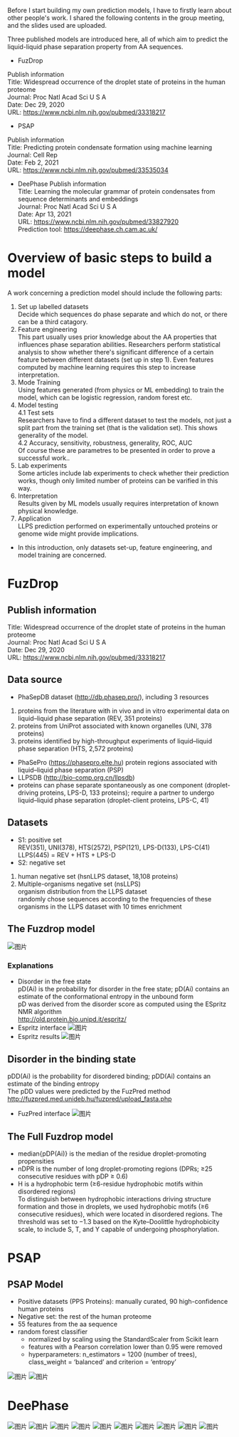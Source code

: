 Before I start building my own prediction models, I have to firstly learn about other people's work. I shared the following contents in the group meeting, and the slides used are uploaded.

Three published models are introduced here, all of which aim to predict the liquid-liquid phase separation property from AA sequences.
* FuzDrop

Publish information<br>
Title: Widespread occurrence of the droplet state of proteins in the human proteome<br>
Journal: Proc Natl Acad Sci U S A<br>
Date: Dec 29, 2020<br>
URL: https://www.ncbi.nlm.nih.gov/pubmed/33318217<br>

* PSAP

Publish information<br>
Title: Predicting protein condensate formation using machine learning<br>
Journal: Cell Rep<br>
Date: Feb 2, 2021<br>
URL: https://www.ncbi.nlm.nih.gov/pubmed/33535034<br>

* DeePhase
Publish information<br>
Title: Learning the molecular grammar of protein condensates from sequence determinants and embeddings<br>
Journal: Proc Natl Acad Sci U S A<br>
Date: Apr 13, 2021<br>
URL: https://www.ncbi.nlm.nih.gov/pubmed/33827920<br>
Prediction tool: https://deephase.ch.cam.ac.uk/<br>

# Overview of basic steps to build a model
A work concerning a prediction model should include the following parts:
1. Set up labelled datasets<br>
Decide which sequences do phase separate and which do not, or there can be a third catagory.
2. Feature engineering<br>
This part usually uses prior knowledge about the AA properties that influences phase separation abilities. Researchers perform statistical analysis to show whether there's significant difference of a certain feature between different datasets (set up in step 1). Even features computed by machine learning requires this step to increase interpretation.
3. Mode Training<br>
Using features generated (from physics or ML embedding) to train the model, which can be logistic regression, random forest etc.
4. Model testing<br>
  4.1 Test sets<br>
  Researchers have to find a different dataset to test the models, not just a split part from the training set (that is the validation set). This shows generality of the model.<br>
  4.2 Accuracy, sensitivity, robustness, generality, ROC, AUC<br>
  Of course these are parametres to be presented in order to prove a successful work..
5. Lab experiments<br>
Some articles include lab experiments to check whether their prediction works, though only limited number of proteins can be varified in this way.
6. Interpretation <br>
Results given by ML models usually requires interpretation of known physical knowledge.
7. Application <br>
LLPS prediction performed on experimentally untouched proteins or genome wide might provide implications.

* In this introduction, only datasets set-up, feature engineering, and model training are concerned.

# FuzDrop
## Publish information
Title: Widespread occurrence of the droplet state of proteins in the human proteome<br>
Journal: Proc Natl Acad Sci U S A<br>
Date: Dec 29, 2020<br>
URL: https://www.ncbi.nlm.nih.gov/pubmed/33318217<br>

## Data source
* PhaSepDB dataset (http://db.phasep.pro/), including 3 resources<br>
1) proteins from the literature with in vivo and in vitro experimental data on liquid–liquid phase separation (REV, 351 proteins)<br>
2) proteins from UniProt associated with known organelles (UNI, 378 proteins)<br>
3) proteins identified by high-throughput experiments of liquid–liquid phase separation (HTS, 2,572 proteins)<br>
* PhaSePro (https://phasepro.elte.hu) protein regions associated with liquid–liquid phase separation (PSP)
* LLPSDB (http://bio-comp.org.cn/llpsdb) 
* proteins can phase separate spontaneously as one component (droplet-driving proteins, LPS-D, 133 proteins); require a partner to undergo liquid–liquid phase separation (droplet-client proteins, LPS-C, 41)

## Datasets
* S1: positive set<br>
REV(351), UNI(378), HTS(2572), PSP(121), LPS-D(133), LPS-C(41)<br>
LLPS(445) = REV + HTS + LPS-D<br>
* S2: negative set<br>
1. human negative set (hsnLLPS dataset, 18,108 proteins)<br>
2. Multiple-organisms negative set (nsLLPS)<br>
organism distribution from the LLPS dataset<br>
randomly chose sequences according to the frequencies of these organisms in the LLPS dataset with 10 times enrichment<br>

## The Fuzdrop model
![图片](https://user-images.githubusercontent.com/82629502/116549274-dc504980-a927-11eb-9020-f3fb3d235229.png)
### Explanations
* Disorder in the free state<br>
pD(Ai) is the probability for disorder in the free state; pD(Ai) contains an estimate of the conformational entropy in the unbound form<br>
pD was derived from the disorder score as computed using the ESpritz NMR algorithm<br>
http://old.protein.bio.unipd.it/espritz/<br>
* Espritz interface
![图片](https://user-images.githubusercontent.com/82629502/116549561-38b36900-a928-11eb-89dc-02fb335abf3b.png)
* Espritz results
![图片](https://user-images.githubusercontent.com/82629502/116549636-4ff25680-a928-11eb-8adf-459faf452be0.png)

## Disorder in the binding state<br>
pDD(Ai) is the probability for disordered binding; pDD(Ai) contains an estimate of the binding entropy<br>
The pDD values were predicted by the FuzPred method<br>
http://fuzpred.med.unideb.hu/fuzpred/upload_fasta.php<br>
* FuzPred interface
![图片](https://user-images.githubusercontent.com/82629502/116549755-77e1ba00-a928-11eb-8d4d-e2aff1907fd1.png)

## The Full Fuzdrop model
* median{pDP(Ai)} is the median of the residue droplet-promoting propensities
* nDPR is the number of long droplet-promoting regions (DPRs; ≥25 consecutive residues with pDP ≥ 0.6)
* H is a hydrophobic term (≥6-residue hydrophobic motifs within disordered regions)<br>
To distinguish between hydrophobic interactions driving structure formation and those in droplets, we used hydrophobic motifs (≥6 consecutive residues), which were located in disordered regions. The threshold was set to −1.3 based on the Kyte–Doolittle hydrophobicity scale, to include S, T, and Y capable of undergoing phosphorylation.

# PSAP
## PSAP Model
* Positive datasets (PPS Proteins): manually curated, 90 high-confidence human proteins
* Negative set: the rest of the human proteome
* 55 features from the aa sequence
* random forest classifier<br>
  * normalized by scaling using the StandardScaler from Scikit learn<br>
  * features with a Pearson correlation lower than 0.95 were removed<br>
  * hyperparameters: n_estimators = 1200 (number of trees), class_weight = ‘balanced’ and criterion = ‘entropy’<br>

![图片](https://user-images.githubusercontent.com/82629502/116550762-bb88f380-a929-11eb-9023-7988a5663844.png)
![图片](https://user-images.githubusercontent.com/82629502/116550779-bfb51100-a929-11eb-8016-0d6ae9fe92de.png)

# DeePhase
![图片](https://user-images.githubusercontent.com/82629502/116551047-13bff580-a92a-11eb-9512-57a41f757ba6.png)
![图片](https://user-images.githubusercontent.com/82629502/116551176-3a7e2c00-a92a-11eb-8a11-ef25e782442b.png)
![图片](https://user-images.githubusercontent.com/82629502/116551185-3ce08600-a92a-11eb-8c66-09c67db81b48.png)
![图片](https://user-images.githubusercontent.com/82629502/116551195-3f42e000-a92a-11eb-9034-10f7caee8d61.png)
![图片](https://user-images.githubusercontent.com/82629502/116551204-42d66700-a92a-11eb-8ec0-243dd0a2b143.png)
![图片](https://user-images.githubusercontent.com/82629502/116551213-45d15780-a92a-11eb-99af-d66c6b17180a.png)
![图片](https://user-images.githubusercontent.com/82629502/116551223-4964de80-a92a-11eb-93c5-2f39b93526ec.png)
![图片](https://user-images.githubusercontent.com/82629502/116551232-4bc73880-a92a-11eb-92cb-2b84f301ceea.png)
![图片](https://user-images.githubusercontent.com/82629502/116551255-508bec80-a92a-11eb-90e5-f024d88cb36e.png)
![图片](https://user-images.githubusercontent.com/82629502/116551267-5386dd00-a92a-11eb-8a40-1e6e894a786d.png)









